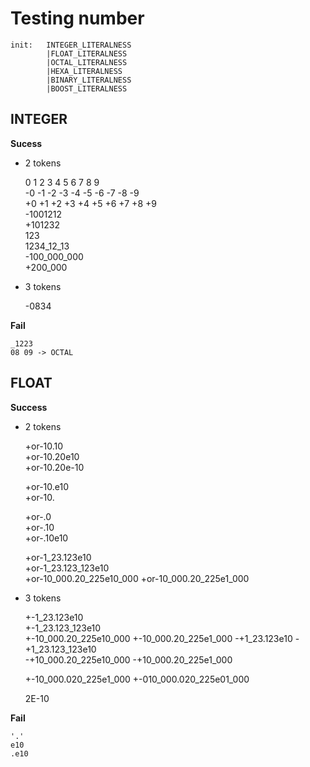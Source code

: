 # Testing number
```
init:   INTEGER_LITERALNESS 
        |FLOAT_LITERALNESS
        |OCTAL_LITERALNESS
        |HEXA_LITERALNESS
        |BINARY_LITERALNESS
        |BOOST_LITERALNESS
```
## INTEGER
**Sucess**

- 2 tokens


    0 1 2 3 4 5 6 7 8 9     
    -0 -1 -2 -3 -4 -5 -6 -7 -8 -9   
    +0 +1 +2 +3 +4 +5 +6 +7 +8 +9   
    -1001212    
    +101232     
    123     
    1234_12_13  
    -100_000_000    
    +200_000


- 3 tokens


    -0834

**Fail**

    _1223   
    08 09 -> OCTAL

## FLOAT
**Success** 
- 2 tokens 


    +or-10.10   
    +or-10.20e10  
    +or-10.20e-10

    +or-10.e10    
    +or-10.

    +or-.0    
    +or-.10   
    +or-.10e10   

    +or-1_23.123e10     
    +or-1_23.123_123e10   
    +or-10_000.20_225e10_000
    +or-10_000.20_225e1_000

- 3 tokens


    +-1_23.123e10     
    +-1_23.123_123e10   
    +-10_000.20_225e10_000
    +-10_000.20_225e1_000
    -+1_23.123e10 
    -+1_23.123_123e10   
    -+10_000.20_225e10_000
    -+10_000.20_225e1_000

    +-10_000.020_225e1_000
    +-010_000.020_225e01_000

    2E-10

**Fail**

    '.'     
    e10 
    .e10














